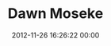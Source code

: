 ---
title: "Dawn Moseke"
date: 2012-11-26 16:26:22 00:00
permalink: /moseke
twitter: ""
likes: [1271]
id: 1622
gravatar: "http://www.gravatar.com/avatar/bdd776264ed66489e747823d52e54f14"
---